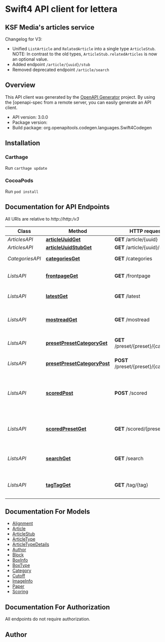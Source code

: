 # Swift4 API client for lettera

<h2>KSF Media's articles service</h2> Changelog for V3: <ul><li>Unified <code>ListArticle</code> and <code>RelatedArticle</code> into a single type <code>ArticleStub</code>. NOTE: In contrast to the old types, <code>ArticleStub.relatedArticles</code> is now an optional value.</li> <li>Added endpoint <code>/article/{uuid}/stub</code></li> <li>Removed deprecated endpoint <code>/article/search</code></li> </ul> 

## Overview
This API client was generated by the [OpenAPI Generator](https://openapi-generator.tech) project.  By using the [openapi-spec from a remote server, you can easily generate an API client.

- API version: 3.0.0
- Package version: 
- Build package: org.openapitools.codegen.languages.Swift4Codegen

## Installation

### Carthage

Run `carthage update`

### CocoaPods

Run `pod install`

## Documentation for API Endpoints

All URIs are relative to *http://http:/v3*

Class | Method | HTTP request | Description
------------ | ------------- | ------------- | -------------
*ArticlesAPI* | [**articleUuidGet**](docs/ArticlesAPI.md#articleuuidget) | **GET** /article/{uuid} | 
*ArticlesAPI* | [**articleUuidStubGet**](docs/ArticlesAPI.md#articleuuidstubget) | **GET** /article/{uuid}/stub | 
*CategoriesAPI* | [**categoriesGet**](docs/CategoriesAPI.md#categoriesget) | **GET** /categories | Read categories
*ListsAPI* | [**frontpageGet**](docs/ListsAPI.md#frontpageget) | **GET** /frontpage | Returns a list for a front page
*ListsAPI* | [**latestGet**](docs/ListsAPI.md#latestget) | **GET** /latest | Returns a list of latest articles
*ListsAPI* | [**mostreadGet**](docs/ListsAPI.md#mostreadget) | **GET** /mostread | Returns a list of most read articles
*ListsAPI* | [**presetPresetCategoryGet**](docs/ListsAPI.md#presetpresetcategoryget) | **GET** /preset/{preset}/{category} | Load a preset model
*ListsAPI* | [**presetPresetCategoryPost**](docs/ListsAPI.md#presetpresetcategorypost) | **POST** /preset/{preset}/{category} | Update a preset model
*ListsAPI* | [**scoredPost**](docs/ListsAPI.md#scoredpost) | **POST** /scored | List recent articles sorted by given scoring weights
*ListsAPI* | [**scoredPresetGet**](docs/ListsAPI.md#scoredpresetget) | **GET** /scored/{preset} | List recent articles sorted by preset scoring
*ListsAPI* | [**searchGet**](docs/ListsAPI.md#searchget) | **GET** /search | Returns a list of search results
*ListsAPI* | [**tagTagGet**](docs/ListsAPI.md#tagtagget) | **GET** /tag/{tag} | Returns a list of latest articles by tag


## Documentation For Models

 - [Alignment](docs/Alignment.md)
 - [Article](docs/Article.md)
 - [ArticleStub](docs/ArticleStub.md)
 - [ArticleType](docs/ArticleType.md)
 - [ArticleTypeDetails](docs/ArticleTypeDetails.md)
 - [Author](docs/Author.md)
 - [Block](docs/Block.md)
 - [BoxInfo](docs/BoxInfo.md)
 - [BoxType](docs/BoxType.md)
 - [Category](docs/Category.md)
 - [Cutoff](docs/Cutoff.md)
 - [ImageInfo](docs/ImageInfo.md)
 - [Paper](docs/Paper.md)
 - [Scoring](docs/Scoring.md)


## Documentation For Authorization

 All endpoints do not require authorization.


## Author




